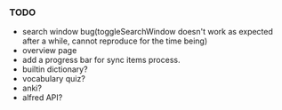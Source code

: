 ### TODO

- search window bug(toggleSearchWindow doesn't work as expected after a while, cannot reproduce for the time being)
- overview page
- add a progress bar for sync items process.
- builtin dictionary?
- vocabulary quiz?
- anki?
- alfred API?
